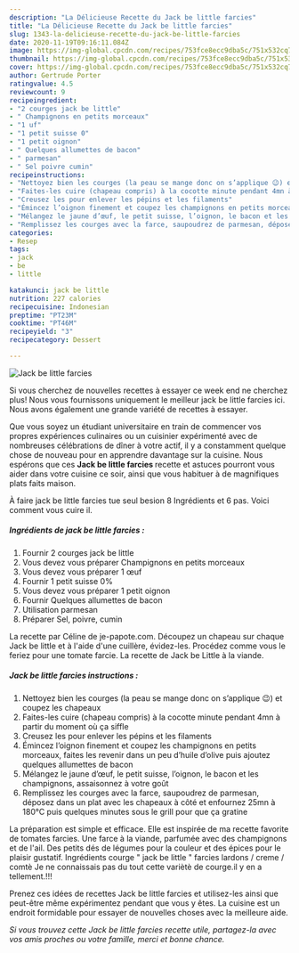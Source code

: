 ```yaml
---
description: "La Délicieuse Recette du Jack be little farcies"
title: "La Délicieuse Recette du Jack be little farcies"
slug: 1343-la-delicieuse-recette-du-jack-be-little-farcies
date: 2020-11-19T09:16:11.084Z
image: https://img-global.cpcdn.com/recipes/753fce8ecc9dba5c/751x532cq70/jack-be-little-farcies-photo-principale-de-la-recette.jpg
thumbnail: https://img-global.cpcdn.com/recipes/753fce8ecc9dba5c/751x532cq70/jack-be-little-farcies-photo-principale-de-la-recette.jpg
cover: https://img-global.cpcdn.com/recipes/753fce8ecc9dba5c/751x532cq70/jack-be-little-farcies-photo-principale-de-la-recette.jpg
author: Gertrude Porter
ratingvalue: 4.5
reviewcount: 9
recipeingredient:
- "2 courges jack be little"
- " Champignons en petits morceaux"
- "1 uf"
- "1 petit suisse 0"
- "1 petit oignon"
- " Quelques allumettes de bacon"
- " parmesan"
- " Sel poivre cumin"
recipeinstructions:
- "Nettoyez bien les courges (la peau se mange donc on s’applique 😉) et coupez les chapeaux"
- "Faites-les cuire (chapeau compris) à la cocotte minute pendant 4mn à partir du moment où ça siffle"
- "Creusez les pour enlever les pépins et les filaments"
- "Émincez l’oignon finement et coupez les champignons en petits morceaux, faites les revenir dans un peu d’huile d’olive puis ajoutez quelques allumettes de bacon"
- "Mélangez le jaune d’œuf, le petit suisse, l’oignon, le bacon et les champignons, assaisonnez à votre goût"
- "Remplissez les courges avec la farce, saupoudrez de parmesan, déposez dans un plat avec les chapeaux à côté et enfournez 25mn à 180°C puis quelques minutes sous le grill pour que ça gratine"
categories:
- Resep
tags:
- jack
- be
- little

katakunci: jack be little 
nutrition: 227 calories
recipecuisine: Indonesian
preptime: "PT23M"
cooktime: "PT46M"
recipeyield: "3"
recipecategory: Dessert

---
```



![Jack be little farcies](https://img-global.cpcdn.com/recipes/753fce8ecc9dba5c/751x532cq70/jack-be-little-farcies-photo-principale-de-la-recette.jpg)

Si vous cherchez de nouvelles recettes à essayer ce week end ne cherchez plus! Nous vous fournissons uniquement le meilleur jack be little farcies ici. Nous avons également une grande variété de recettes à essayer.

Que vous soyez un étudiant universitaire en train de commencer vos propres expériences culinaires ou un cuisinier expérimenté avec de nombreuses célébrations de dîner à votre actif, il y a constamment quelque chose de nouveau pour en apprendre davantage sur la cuisine. Nous espérons que ces <strong> Jack be little farcies </strong> recette et astuces pourront vous aider dans votre cuisine ce soir, ainsi que vous habituer à de magnifiques plats faits maison.

<!--inarticleads1-->

À faire jack be little farcies tue seul besion 8 Ingrédients et 6 pas. Voici comment vous cuire il.

##### Ingrédients de jack be little farcies :

1. Fournir 2 courges jack be little
1. Vous devez vous préparer  Champignons en petits morceaux
1. Vous devez vous préparer 1 œuf
1. Fournir 1 petit suisse 0%
1. Vous devez vous préparer 1 petit oignon
1. Fournir  Quelques allumettes de bacon
1. Utilisation  parmesan
1. Préparer  Sel, poivre, cumin


La recette par Céline de je-papote.com. Découpez un chapeau sur chaque Jack be little et à l&#39;aide d&#39;une cuillère, évidez-les. Procédez comme vous le feriez pour une tomate farcie. La recette de Jack be Little à la viande. 

<!--inarticleads2-->

##### Jack be little farcies instructions :

1. Nettoyez bien les courges (la peau se mange donc on s’applique 😉) et coupez les chapeaux
1. Faites-les cuire (chapeau compris) à la cocotte minute pendant 4mn à partir du moment où ça siffle
1. Creusez les pour enlever les pépins et les filaments
1. Émincez l’oignon finement et coupez les champignons en petits morceaux, faites les revenir dans un peu d’huile d’olive puis ajoutez quelques allumettes de bacon
1. Mélangez le jaune d’œuf, le petit suisse, l’oignon, le bacon et les champignons, assaisonnez à votre goût
1. Remplissez les courges avec la farce, saupoudrez de parmesan, déposez dans un plat avec les chapeaux à côté et enfournez 25mn à 180°C puis quelques minutes sous le grill pour que ça gratine


La préparation est simple et efficace. Elle est inspirée de ma recette favorite de tomates farcies. Une farce à la viande, parfumée avec des champignons et de l&#39;ail. Des petits dés de légumes pour la couleur et des épices pour le plaisir gustatif. Ingrédients courge &#34; jack be little &#34; farcies lardons / creme / comtè Je ne connaissais pas du tout cette variètè de courge.il y en a tellement.!!! 

<!--inarticleads1-->

<p>
Prenez ces idées de recettes Jack be little farcies et utilisez-les ainsi que peut-être même expérimentez pendant que vous y êtes. La cuisine est un endroit formidable pour essayer de nouvelles choses avec la meilleure aide.
</p>

<p>
<i>Si vous trouvez cette Jack be little farcies recette utile, partagez-la avec vos amis proches ou votre famille, merci et bonne chance.</i>
</p>
